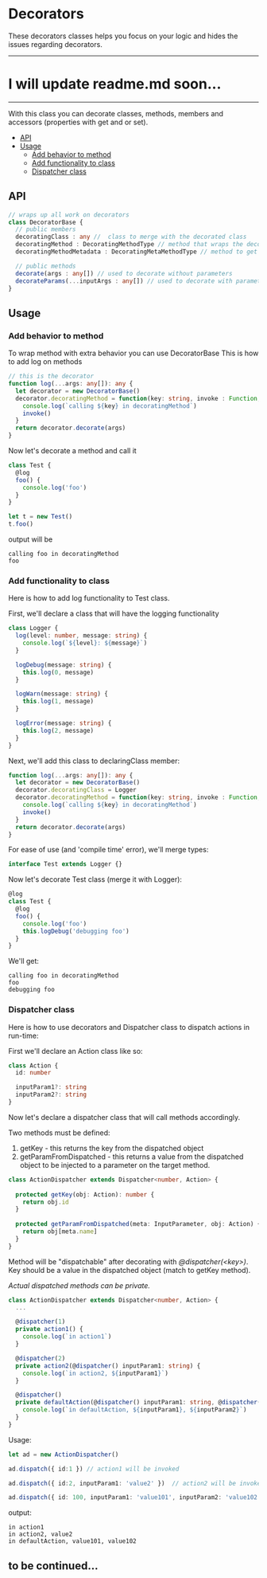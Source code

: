 # Decorators
These decorators classes helps you focus on your logic and hides the issues regarding decorators.

----
# I will update readme.md soon...

----

With this class you can decorate classes, methods, members and accessors (properties with get and or set).
* [API](#api)
* [Usage](#usage)
  * [Add behavior to method](#add-behavior-to-method)
  * [Add functionality to class](#add-functionality-to-class)
  * [Dispatcher class](#dispatcher-class)

## API

```typescript
// wraps up all work on decorators
class DecoratorBase { 
  // public members
  decoratingClass : any //  class to merge with the decorated class
  decoratingMethod : DecoratingMethodType // method that wraps the decorated method, called when calling the decorated metod
  decoratingMethodMetadata : DecoratingMetaMethodType // method to get metadata on decorated method, called once when accessing the class

  // public methods
  decorate(args : any[]) // used to decorate without parameters
  decorateParams(...inputArgs : any[]) // used to decorate with parameter
}
```

## Usage

### Add behavior to method

To wrap method with extra behavior you can use DecoratorBase
This is how to add log on methods

```typescript
// this is the decorator
function log(...args: any[]): any {
  let decorator = new DecoratorBase()
  decorator.decoratingMethod = function(key: string, invoke : Function, ...input: InputParameter[]) {
    console.log(`calling ${key} in decoratingMethod`)
    invoke()
  }
  return decorator.decorate(args)
}
```

Now let's decorate a method and call it
```typescript
class Test {
  @log
  foo() {
    console.log('foo')
  }
}

let t = new Test()
t.foo()
```

output will be
```
calling foo in decoratingMethod
foo
```

### Add functionality to class

Here is how to add log functionality to Test class.

First, we'll declare a class that will have the logging functionality
```typescript
class Logger {
  log(level: number, message: string) {
    console.log(`${level}: ${message}`)
  }

  logDebug(message: string) {
    this.log(0, message)
  }

  logWarn(message: string) {
    this.log(1, message)
  }

  logError(message: string) {
    this.log(2, message)
  }
}
```
Next, we'll add this class to declaringClass member:
```typescript
function log(...args: any[]): any {
  let decorator = new DecoratorBase()
  decorator.decoratingClass = Logger
  decorator.decoratingMethod = function(key: string, invoke : Function, ...input: InputParameter[]) {
    console.log(`calling ${key} in decoratingMethod`)
    invoke()
  }
  return decorator.decorate(args)
}
```
For ease of use (and 'compile time' error), we'll merge types:

```typescript
interface Test extends Logger {}
```

Now let's decorate Test class (merge it with Logger):
```typescript
@log
class Test {
  @log
  foo() {
    console.log('foo')
    this.logDebug('debugging foo')
  }
}
```

We'll get:
```
calling foo in decoratingMethod
foo
debugging foo
```

### Dispatcher class

Here is how to use decorators and Dispatcher class to dispatch actions in run-time:

First we'll declare an Action class like so:

```typescript
class Action {
  id: number

  inputParam1?: string
  inputParam2?: string
}
```
Now let's declare a dispatcher class that will call methods accordingly.

Two methods must be defined:
1. getKey - this returns the key from the dispatched object
1. getParamFromDispatched - this returns a value from the dispatched object to be injected to a parameter on the target method.

```typescript
class ActionDispatcher extends Dispatcher<number, Action> {
  
  protected getKey(obj: Action): number {
    return obj.id
  }
  
  protected getParamFromDispatched(meta: InputParameter, obj: Action) {
    return obj[meta.name]
  }
}
```
Method will be "dispatchable" after decorating with *@dispatcher(\<key>)*. Key should be a value in the dispatched object (match to getKey method).

*Actual dispatched methods can be private.*

```typescript
class ActionDispatcher extends Dispatcher<number, Action> {
  ...

  @dispatcher(1)
  private action1() {
    console.log(`in action1`)
  }

  @dispatcher(2)
  private action2(@dispatcher() inputParam1: string) {
    console.log(`in action2, ${inputParam1}`)    
  }

  @dispatcher()
  private defaultAction(@dispatcher() inputParam1: string, @dispatcher() inputParam2: string) {
    console.log(`in defaultAction, ${inputParam1}, ${inputParam2}`)        
  }
}
```

Usage:

```typescript
let ad = new ActionDispatcher()

ad.dispatch({ id:1 }) // action1 will be invoked

ad.dispatch({ id:2, inputParam1: 'value2' })  // action2 will be invoked with 'value2' injected to inputParam1 parameter

ad.dispatch({ id: 100, inputParam1: 'value101', inputParam2: 'value102' }) // defaultAction will be invoked
```

output:
```
in action1
in action2, value2
in defaultAction, value101, value102
```
## to be continued...
